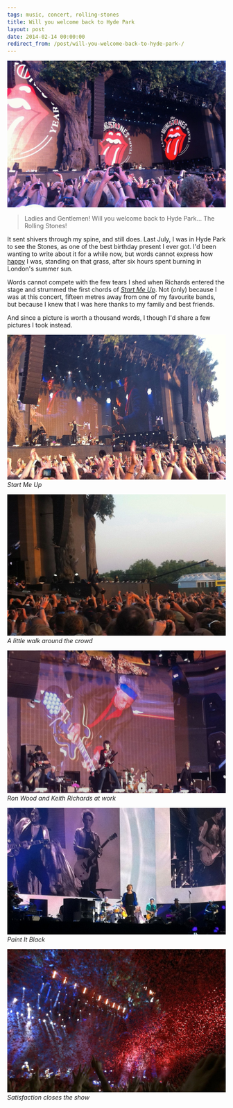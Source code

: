 ```yaml
---
tags: music, concert, rolling-stones
title: Will you welcome back to Hyde Park
layout: post
date: 2014-02-14 00:00:00
redirect_from: /post/will-you-welcome-back-to-hyde-park-/
---
```


![Ladies and Gentlemen…][1]

> Ladies and Gentlemen! Will you welcome back to Hyde Park… The Rolling Stones!

It sent shivers through my spine, and still does. Last July, I was in Hyde Park to see the Stones, as one of the best birthday present I ever got. I'd been wanting to write about it for a while now, but words cannot express how [happy][2] I was, standing on that grass, after six hours spent burning in London's summer sun.

<!--more-->

Words cannot compete with the few tears I shed when Richards entered the stage and strummed the first chords of *[Start Me Up][3]*. Not (only) because I was at this concert, fifteen metres away from one of my favourite bands, but because I knew that I was here thanks to my family and best friends.

And since a picture is worth a thousand words, I though I'd share a few pictures I took instead.

![Start Me Up.jpg][4]  
*Start Me Up*

![Going for a walk.jpg][5]  
*A little walk around the crowd*

![Guitars.jpg][6]  
*Ron Wood and Keith Richards at work*

![Paint It Black.jpg][7]  
*Paint It Black*

![satisfaction.jpg][8]  
*Satisfaction closes the show*


[1]: /static/media/2014/02/img-1392340386741-raw.jpg
[2]: https://www.youtube.com/watch?v=6WJJdn-Dz28
[3]: https://www.youtube.com/watch?v=9CPRqd4vCyw
[4]: /static/media/2014/02/img-1392340886166-raw.jpg
[5]: /static/media/2014/02/img-1392340911603-raw.jpg
[6]: /static/media/2014/02/img-1392340951822-raw.jpg
[7]: /static/media/2014/02/img-1392340974754-raw.jpg
[8]: /static/media/2014/02/img-1392340988593-raw.jpg